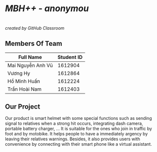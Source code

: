 # _**MBH++**_  - *anonymou* <h1>
 *created by GitHub Classroom*
## **Members Of Team**

Full Name | Student ID 
----------|-----------
Mai Nguyễn Anh Vũ | 1612904
Vương Hy | 1612864
Hồ Minh Huấn | 1612224
Trần Hoài Nam | 1612403

## **Our Project**
Our product is smart helmet with some special functions such as sending signal to relatives when a strong hit occurs, integrating dash camera, portable battery charger, ...
It is suitable for the ones who join in traffic by foot and by motobike. It helps people to have a immediately argency by leaving their relatives warnings. Besides, it also provides users with convenience by connecting with their smart phone like a virtual assistant. 
